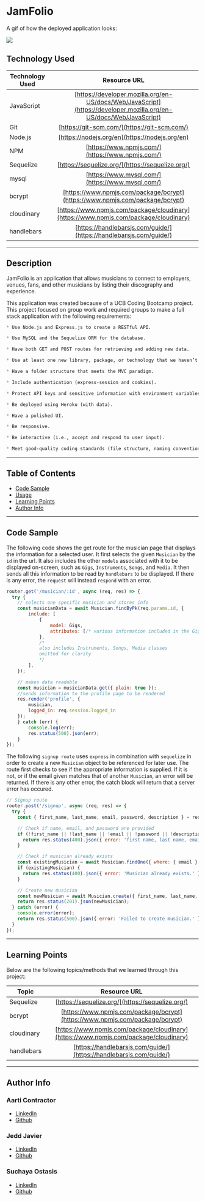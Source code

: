 # JamFolio
A gif of how the deployed application looks:

![](public/assets/deployedjamfolio.gif)

## Technology Used 

| Technology Used         | Resource URL           | 
| ------------- |:-------------:| 
| JavaScript | [https://developer.mozilla.org/en-US/docs/Web/JavaScript](https://developer.mozilla.org/en-US/docs/Web/JavaScript)|   
| Git | [https://git-scm.com/](https://git-scm.com/) |
| Node.js | [https://nodejs.org/en](https://nodejs.org/en) |
| NPM | [https://www.npmjs.com/](https://www.npmjs.com/) |
| Sequelize | [https://sequelize.org/](https://sequelize.org/) |
| mysql | [https://www.mysql.com/](https://www.mysql.com/) |
| bcrypt | [https://www.npmjs.com/package/bcrypt](https://www.npmjs.com/package/bcrypt) |
| cloudinary | [https://www.npmjs.com/package/cloudinary](https://www.npmjs.com/package/cloudinary) |
| handlebars | [https://handlebarsjs.com/guide/](https://handlebarsjs.com/guide/) |

<hr>

## Description 

 JamFolio is an application that allows musicians to connect to employers, venues, fans, and other musicians by listing their discography and experience.

 This application was created because of a UCB Coding Bootcamp project. This project focused on group work and required groups to make a full stack application with the following requirements:

```md
* Use Node.js and Express.js to create a RESTful API.

* Use MySQL and the Sequelize ORM for the database.

* Have both GET and POST routes for retrieving and adding new data.

* Use at least one new library, package, or technology that we haven’t discussed.

* Have a folder structure that meets the MVC paradigm.

* Include authentication (express-session and cookies).

* Protect API keys and sensitive information with environment variables.

* Be deployed using Heroku (with data).

* Have a polished UI.

* Be responsive.

* Be interactive (i.e., accept and respond to user input).

* Meet good-quality coding standards (file structure, naming conventions, follows best practices for class/id naming conventions, indentation, quality comments, etc.).
```

<hr>

## Table of Contents

* [Code Sample](#code-sample)
* [Usage](#usage)
* [Learning Points](#learning-points)
* [Author Info](#author-info)

<hr>

## Code Sample

The following code shows the get route for the musician page that displays the information for a selected user. It first selects the given `Musician` by the `id` in the url. It also includes the other `models` associated with it to be displayed on-screen, such as `Gigs`, `Instruments`, `Songs`, and `Media`. It then sends all this information to be read by `handlebars` to be displayed. If there is any error, the `request` will instead `respond` with an error. 

```js
router.get('/musician/:id', async (req, res) => {
  try {
    // selects one specific musician and stores info
    const musicianData = await Musician.findByPk(req.params.id, {
        include: [
            {
                model: Gigs,
                attributes: [/* various information included in the Gigs class */],
            },
            /* 
            also includes Instruments, Songs, Media classes
            omitted for clarity
            */
        ],
    });

    // makes data readable
    const musician = musicianData.get({ plain: true });
    //sends information to the profile page to be rendered
    res.render('profile', { 
        musician,
        logged_in: req.session.logged_in 
    });
    } catch (err) {
        console.log(err);
        res.status(500).json(err);
    }
});
```

The following `signup route` uses `express` in combination with `sequelize` in order to create a new `Musician` object to be referenced for later use. The route first checks to see if the appropriate information is supplied. If it is not, or if the email given matches that of another `Musician`, an error will be returned. If there is any other error, the catch block will return that a server error has occured. 

```js
// Signup route
router.post('/signup', async (req, res) => {
  try {
    const { first_name, last_name, email, password, description } = req.body;

    // Check if name, email, and password are provided
    if (!first_name || !last_name || !email || !password || !description) {
      return res.status(400).json({ error: 'first name, last name, email, password and description are required.' });
    }

    // Check if musician already exists
    const existingMusician = await Musician.findOne({ where: { email } });
    if (existingMusician) {
      return res.status(400).json({ error: 'Musician already exists.' });
    }

    // Create new musician
    const newMusician = await Musician.create({ first_name, last_name, email, password, description });
    return res.status(201).json(newMusician);
  } catch (error) {
    console.error(error);
    return res.status(500).json({ error: 'Failed to create musician.' });
  }
});
```

<hr>

## Learning Points 

Below are the following topics/methods that we learned through this project:

| Topic         | Resource URL           | 
| ------------- |:-------------:| 
| Sequelize | [https://sequelize.org/](https://sequelize.org/) |
| bcrypt | [https://www.npmjs.com/package/bcrypt](https://www.npmjs.com/package/bcrypt) |
| cloudinary | [https://www.npmjs.com/package/cloudinary](https://www.npmjs.com/package/cloudinary) |
| handlebars | [https://handlebarsjs.com/guide/](https://handlebarsjs.com/guide/) |

<hr>

## Author Info


### Aarti Contractor

* [LinkedIn](https://www.linkedin.com/in/aarti-contractor/)
* [Github](github.com/aarticontractor)

### Jedd Javier

* [LinkedIn](https://www.linkedin.com/in/jedd-javier-4b323426b/)
* [Github](github.com/jeppjeppjepp0)

### Suchaya Ostasis

* [LinkedIn](https://www.linkedin.com/in/suchaya-osatis-0b81a378)
* [Github](github.com/osuchaya)

